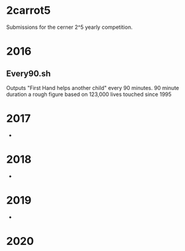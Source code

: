 # 2carrot5

Submissions for the cerner 2^5 yearly competition.

# 2016
## Every90.sh
Outputs "First Hand helps another child" every 90 minutes. 
90 minute duration a rough figure based on 123,000 lives touched since 1995

# 2017
-
# 2018
-
# 2019
-
# 2020
